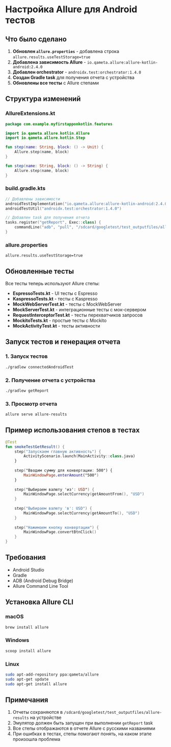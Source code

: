 # Настройка Allure для Android тестов

## Что было сделано

1. **Обновлен `allure.properties`** - добавлена строка `allure.results.useTestStorage=true`
2. **Добавлена зависимость Allure** - `io.qameta.allure:allure-kotlin-android:2.4.0`
3. **Добавлен orchestrator** - `androidx.test:orchestrator:1.4.0`
4. **Создан Gradle task** для получения отчета с устройства
5. **Обновлены все тесты** с Allure степами

## Структура изменений

### AllureExtensions.kt
```kotlin
package com.example.myfirstapponkotlin.features

import io.qameta.allure.kotlin.Allure
import io.qameta.allure.kotlin.Step

fun step(name: String, block: () -> Unit) {
    Allure.step(name, block)
}

fun step(name: String, block: () -> String) {
    Allure.step(name, block)
}
```

### build.gradle.kts
```kotlin
// Добавлены зависимости
androidTestImplementation("io.qameta.allure:allure-kotlin-android:2.4.0")
androidTestUtil("androidx.test:orchestrator:1.4.0")

// Добавлен task для получения отчета
tasks.register("getReport", Exec::class) {
    commandLine("adb", "pull", "/sdcard/googletest/test_outputfiles/allure-results", "${project.rootDir}/allure-results")
}
```

### allure.properties
```
allure.results.useTestStorage=true
```

## Обновленные тесты

Все тесты теперь используют Allure степы:

- **EspressoTests.kt** - UI тесты с Espresso
- **KaspressoTests.kt** - тесты с Kaspresso
- **MockWebServerTest.kt** - тесты с MockWebServer
- **MockServerTest.kt** - интеграционные тесты с мок-сервером
- **RequestInterceptorTest.kt** - тесты перехватчиков запросов
- **MockitoTests.kt** - простые тесты с Mockito
- **MockActivityTest.kt** - тесты активности

## Запуск тестов и генерация отчета

### 1. Запуск тестов
```bash
./gradlew connectedAndroidTest
```

### 2. Получение отчета с устройства
```bash
./gradlew getReport
```

### 3. Просмотр отчета
```bash
allure serve allure-results
```

## Пример использования степов в тестах

```kotlin
@Test
fun smokeTestGetResult() {
    step("Запускаем главную активность") {
        ActivityScenario.launch(MainActivity::class.java)
    }
    
    step("Вводим сумму для конвертации: 500") {
        MainWindowPage.enterAmount("500")
    }
    
    step("Выбираем валюту 'из': USD") {
        MainWindowPage.selectCurrency(getAmountFrom(), "USD")
    }
    
    step("Выбираем валюту 'в': USD") {
        MainWindowPage.selectCurrency(getAmountTo(), "USD")
    }
    
    step("Нажимаем кнопку конвертации") {
        MainWindowPage.convertBtnClick()
    }
}
```

## Требования

- Android Studio
- Gradle
- ADB (Android Debug Bridge)
- Allure Command Line Tool

## Установка Allure CLI

### macOS
```bash
brew install allure
```

### Windows
```bash
scoop install allure
```

### Linux
```bash
sudo apt-add-repository ppa:qameta/allure
sudo apt-get update
sudo apt-get install allure
```

## Примечания

1. Отчеты сохраняются в `/sdcard/googletest/test_outputfiles/allure-results` на устройстве
2. Эмулятор должен быть запущен при выполнении `getReport` task
3. Все степы отображаются в отчете Allure с русскими названиями
4. При ошибках в тестах, степы помогают понять, на каком этапе произошла проблема 